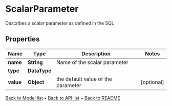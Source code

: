 

# ScalarParameter

Describes a scalar parameter as defined in the SQL

## Properties

| Name | Type | Description | Notes |
|------------ | ------------- | ------------- | -------------|
|**name** | **String** | Name of the scalar parameter |  |
|**type** | **DataType** |  |  |
|**value** | **Object** | the default value of the parameter |  [optional] |



[Back to Model list](../README.md#documentation-for-models) &#8226; [Back to API list](../README.md#documentation-for-api-endpoints) &#8226; [Back to README](../README.md)


